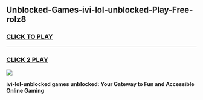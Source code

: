 
## Unblocked-Games-ivi-lol-unblocked-Play-Free-rolz8
<h3>
<a href="https://premium76.site?title=ivi-lol-unblocked&ref=18A1">CLICK TO PLAY</a></h3>
<hr>

<h3>
<a href="https://premium76.site?title=ivi-lol-unblocked&ref=18A1">CLICK 2 PLAY</a>
  
</h3>

<a href="https://premium76.site?title=ivi-lol-unblocked&ref=18A1"><img src="https://clearcache.store/games.png"></a>


**ivi-lol-unblocked games unblocked: Your Gateway to Fun and Accessible Online Gaming**
